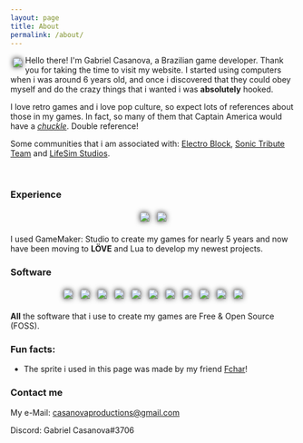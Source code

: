 ```yaml
---
layout: page
title: About
permalink: /about/
---
```


<!-- Set custom CSS style-->
<style>
    img#shadow {
        filter: drop-shadow(0px 0px 5px #222); 
        margin: 5px 5px 5px 5px;
    }

    div#center {
        text-align: center;
    }
</style>

<img id="shadow" src="../images/about/casanova.png" align="left">

Hello there! I'm Gabriel Casanova, a Brazilian game developer. Thank you for taking the time to visit my website. I started using computers when i was around 6 years old, and once i discovered that they could obey myself and do the crazy things that i wanted i was **absolutely** hooked. 

I love retro games and i love pop culture, so expect lots of references about those in my games. In fact, so many of them that Captain America would have a [*chuckle*](https://www.youtube.com/watch?v=fzZNWqUJuA4). Double reference!

Some communities that i am associated with: [Electro Block](https://twitter.com/electro_block), [Sonic Tribute Team](https://sites.google.com/view/sonic-frost-fangame) and [LifeSim Studios](https://github.com/LifeSimStudios).

<br>

### Experience
<div id = "center" >
    <img id="shadow" src="../images/about/logo_gms.png">
    <img id="shadow" src="../images/about/logo_love2d.png">
</div>

I used GameMaker: Studio to create my games for nearly 5 years and now have been moving to **LÖVE** and Lua to develop my newest projects.


### Software
<div id = "center" >
    <img id="shadow" src="../images/about/logo_debian.png">
    <img id="shadow" src="../images/about/logo_vscode.png">
    <img id="shadow" src="../images/about/logo_tiled.png">
    <img id="shadow" src="../images/about/logo_aseprite.png">
    <img id="shadow" src="../images/about/logo_gimp.png">
    <img id="shadow" src="../images/about/logo_krita.png">
    <img id="shadow" src="../images/about/logo_audacity.png">
    <img id="shadow" src="../images/about/logo_kdenlive.png">
    <img id="shadow" src="../images/about/logo_ssr.png">
    <img id="shadow" src="../images/about/logo_lmms.png">
    <img id="shadow" src="../images/about/logo_git.png">
</div>

**All** the software that i use to create my games are Free & Open Source (FOSS).

### Fun facts:
* The sprite i used in this page was made by my friend [Fchar](https://twitter.com/fcharotario)!

### Contact me
My e-Mail: [casanovaproductions@gmail.com](mailto:casanovaproductions@gmail.com)

Discord: Gabriel Casanova#3706